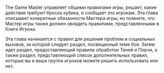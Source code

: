 The Game Master управляет общими правилами игры, решает, какие действия требуют броска кубика, и сообщает это игрокам. Эта глава описывает конкретные обязанности Мастера игры, но помните, что Мастер игры также должен овладеть правилами, представленными в Книге Игрока.

Эта глава начинается с правил для решения проблем и социальных вызовов, за которой следует раздел, посвященный теме боя. Затем идет раздел, предоставляющий правила обработки Теней и Порчи, а также раздел, представляющий список дополнительных правил, которые вы и ваша группа игроков можете решить использовать или нет.